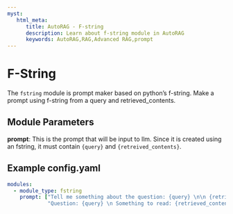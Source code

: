 ```yaml
---
myst:
   html_meta:
      title: AutoRAG - F-string
      description: Learn about f-string module in AutoRAG 
      keywords: AutoRAG,RAG,Advanced RAG,prompt
---
```

# F-String

The `fstring` module is prompt maker based on python’s f-string. Make a prompt using f-string from a query and retrieved_contents.


## **Module Parameters**

**prompt**: This is the prompt that will be input to llm. Since it is created using an fstring, it must contain `{query}` and `{retreived_contents}`.

## **Example config.yaml**
```yaml
modules:
  - module_type: fstring
    prompt: ["Tell me something about the question: {query} \n\n {retrieved_contents}",
             "Question: {query} \n Something to read: {retrieved_contents} \n What's your answer?"]
```
